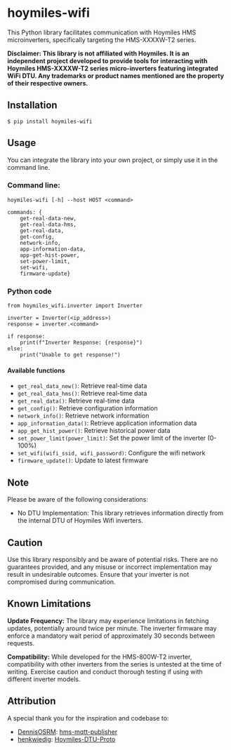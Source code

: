 # hoymiles-wifi


This Python library facilitates communication with Hoymiles HMS microinverters, specifically targeting the HMS-XXXXW-T2 series.

**Disclaimer: This library is not affiliated with Hoymiles. It is an independent project developed to provide tools for interacting with Hoymiles HMS-XXXXW-T2 series micro-inverters featuring integrated WiFi DTU. Any trademarks or product names mentioned are the property of their respective owners.**


## Installation

```
$ pip install hoymiles-wifi
```

## Usage

You can integrate the library into your own project, or simply use it in the command line.

### Command line:

```
hoymiles-wifi [-h] --host HOST <command>

commands: {
    get-real-data-new, 
    get-real-data-hms,
    get-real-data,
    get-config,
    network-info,
    app-information-data,
    app-get-hist-power,
    set-power-limit,
    set-wifi,
    firmware-update}
```

### Python code

```
from hoymiles_wifi.inverter import Inverter

inverter = Inverter(<ip_address>)
response = inverter.<command>

if response:
    print(f"Inverter Response: {response}")
else:
    print("Unable to get response!")
```

#### Available functions
- `get_real_data_new()`: Retrieve real-time data
- `get_real_data_hms()`: Retrieve real-time data
- `get_real_data()`: Retrieve real-time data
- `get_config()`: Retrieve configuration information
- `network_info()`: Retrieve network information
- `app_information_data()`: Retrieve application information data
- `app_get_hist_power()`: Retrieve historical power data
- `set_power_limit(power_limit)`: Set the power limit of the inverter (0-100%)
- `set_wifi(wifi_ssid, wifi_password)`: Configure the wifi network
- `firmware_update()`: Update to latest firmware

## Note

Please be aware of the following considerations:

 - No DTU Implementation: This library
   retrieves information directly from the internal DTU of Hoymiles Wifi
   inverters.

## Caution

Use this library responsibly and be aware of potential risks. There are no guarantees provided, and any misuse or incorrect implementation may result in undesirable outcomes. Ensure that your inverter is not compromised during communication.

  
## Known Limitations

**Update Frequency:** The library may experience limitations in fetching updates, potentially around twice per minute. The inverter firmware may enforce a mandatory wait period of approximately 30 seconds between requests.

**Compatibility:** While developed for the HMS-800W-T2 inverter, compatibility with other inverters from the series is untested at the time of writing. Exercise caution and conduct thorough testing if using with different inverter models.

## Attribution

A special thank you for the inspiration and codebase to:
 - [DennisOSRM](https://github.com/DennisOSRM): [hms-mqtt-publisher](https://github.com/DennisOSRM/hms-mqtt-publisher)
 - [henkwiedig](https://github.com/henkwiedig): [Hoymiles-DTU-Proto](https://github.com/henkwiedig/Hoymiles-DTU-Proto)
